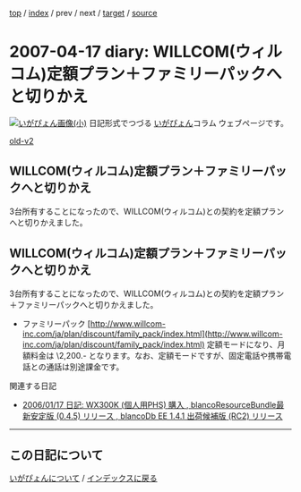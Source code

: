 [top](https://igapyon.github.io/diary/) 
 / [index](https://igapyon.github.io/diary/2007/index.html) 
 / prev 
 / next 
 / [target](https://igapyon.github.io/diary/2007/ig070417.html) 
 / [source](https://github.com/igapyon/diary/blob/gh-pages/2007/ig070417.html.src.md) 

2007-04-17 diary: WILLCOM(ウィルコム)定額プラン＋ファミリーパックへと切りかえ
=====================================================================================================
[![いがぴょん画像(小)](https://igapyon.github.io/diary/images/iga200306s.jpg "いがぴょん")](https://igapyon.github.io/diary/memo/memoigapyon.html) 日記形式でつづる [いがぴょん](https://igapyon.github.io/diary/memo/memoigapyon.html)コラム ウェブページです。

[old-v2](ig070417-orig.html)

## WILLCOM(ウィルコム)定額プラン＋ファミリーパックへと切りかえ

3台所有することになったので、WILLCOM(ウィルコム)との契約を定額プランへと切りかえました。


## WILLCOM(ウィルコム)定額プラン＋ファミリーパックへと切りかえ

3台所有することになったので、WILLCOM(ウィルコム)との契約を定額プラン＋ファミリーパックへと切りかえました。

* ファミリーパック
  [http://www.willcom-inc.com/ja/plan/discount/family_pack/index.html](http://www.willcom-inc.com/ja/plan/discount/family_pack/index.html)
  定額モードになり、月額料金は \2,200.- となります。なお、定額モードですが、固定電話や携帯電話との通話は別途課金です。

関連する日記

* [2006/01/17 日記: WX300K (個人用PHS) 購入 , blancoResourceBundle最新安定版 (0.4.5) リリース
  , blancoDb EE 1.4.1 出荷候補版 (RC2) リリース](../2006/ig060117.html)

----------------------------------------------------------------------------------------------------

## この日記について
[いがぴょんについて](https://igapyon.github.io/diary/memo/memoigapyon.html) / [インデックスに戻る](https://igapyon.github.io/diary/idxall.html)
